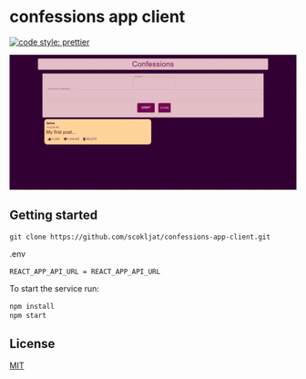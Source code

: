 # confessions app client

[![code style: prettier](https://img.shields.io/badge/code_style-prettier-ff69b4.svg?style=flat-square)](https://github.com/prettier/prettier)

![Screenshot](images/screenshot.png)

## Getting started

```
git clone https://github.com/scokljat/confessions-app-client.git
```

.env

    REACT_APP_API_URL = REACT_APP_API_URL

To start the service run:

```
npm install
npm start
```

## License

[MIT](LICENSE)

